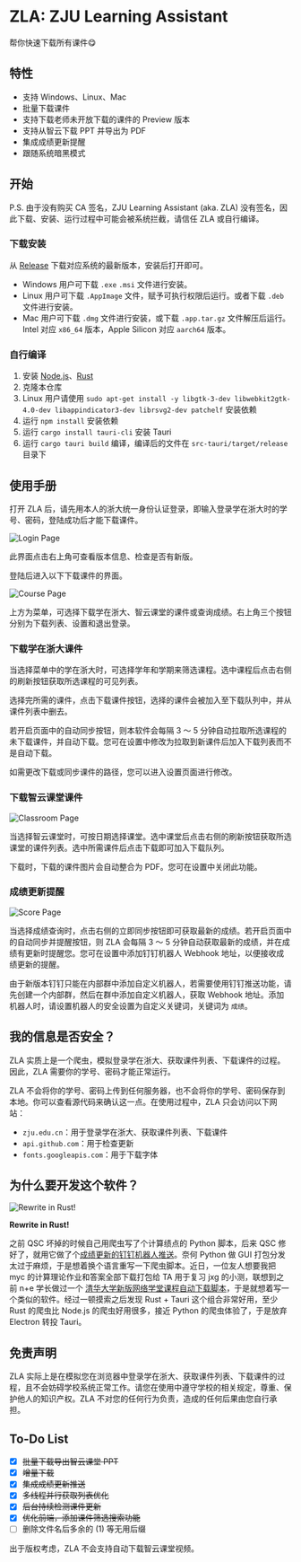 # ZLA: ZJU Learning Assistant

帮你快速下载所有课件😋

## 特性

- 支持 Windows、Linux、Mac
- 批量下载课件
- 支持下载老师未开放下载的课件的 Preview 版本
- 支持从智云下载 PPT 并导出为 PDF
- 集成成绩更新提醒
- 跟随系统暗黑模式

## 开始

P.S. 由于没有购买 CA 签名，ZJU Learning Assistant (aka. ZLA) 没有签名，因此下载、安装、运行过程中可能会被系统拦截，请信任 ZLA 或自行编译。

### 下载安装

从 [Release](https://github.com/PeiPei233/zju-learning-assistant/releases) 下载对应系统的最新版本，安装后打开即可。
- Windows 用户可下载 `.exe` `.msi` 文件进行安装。
- Linux 用户可下载 `.AppImage` 文件，赋予可执行权限后运行。或者下载 `.deb` 文件进行安装。
- Mac 用户可下载 `.dmg` 文件进行安装，或下载 `.app.tar.gz` 文件解压后运行。Intel 对应 `x86_64` 版本，Apple Silicon 对应 `aarch64` 版本。

### 自行编译

1. 安装 [Node.js](https://nodejs.org/en/)、[Rust](https://www.rust-lang.org/tools/install)
2. 克隆本仓库
3. Linux 用户请使用 `sudo apt-get install -y libgtk-3-dev libwebkit2gtk-4.0-dev libappindicator3-dev librsvg2-dev patchelf` 安装依赖
4. 运行 `npm install` 安装依赖
5. 运行 `cargo install tauri-cli` 安装 Tauri
6. 运行 `cargo tauri build` 编译，编译后的文件在 `src-tauri/target/release` 目录下

## 使用手册

打开 ZLA 后，请先用本人的浙大统一身份认证登录，即输入登录学在浙大时的学号、密码，登陆成功后才能下载课件。

![Login Page](assets/login.png)

此界面点击右上角可查看版本信息、检查是否有新版。

登陆后进入以下下载课件的界面。

![Course Page](assets/learning.png)

上方为菜单，可选择下载学在浙大、智云课堂的课件或查询成绩。右上角三个按钮分别为下载列表、设置和退出登录。

### 下载学在浙大课件

当选择菜单中的学在浙大时，可选择学年和学期来筛选课程。选中课程后点击右侧的刷新按钮获取所选课程的可见列表。

选择完所需的课件，点击下载课件按钮，选择的课件会被加入至下载队列中，并从课件列表中删去。

若开启页面中的自动同步按钮，则本软件会每隔 3 ～ 5 分钟自动拉取所选课程的未下载课件，并自动下载。您可在设置中修改为拉取到新课件后加入下载列表而不是自动下载。

如需更改下载或同步课件的路径，您可以进入设置页面进行修改。

### 下载智云课堂课件

![Classroom Page](assets/classroom.png)

当选择智云课堂时，可按日期选择课堂。选中课堂后点击右侧的刷新按钮获取所选课堂的课件列表。选中所需课件后点击下载即可加入下载队列。

下载时，下载的课件图片会自动整合为 PDF。您可在设置中关闭此功能。

### 成绩更新提醒

![Score Page](assets/score.png)

当选择成绩查询时，点击右侧的立即同步按钮即可获取最新的成绩。若开启页面中的自动同步并提醒按钮，则 ZLA 会每隔 3 ～ 5 分钟自动获取最新的成绩，并在成绩有更新时提醒您。您可在设置中添加钉钉机器人 Webhook 地址，以便接收成绩更新的提醒。

由于新版本钉钉只能在内部群中添加自定义机器人，若需要使用钉钉推送功能，请先创建一个内部群，然后在群中添加自定义机器人，获取 Webhook 地址。添加机器人时，请设置机器人的安全设置为自定义关键词，关键词为 `成绩`。

## 我的信息是否安全？

ZLA 实质上是一个爬虫，模拟登录学在浙大、获取课件列表、下载课件的过程。因此，ZLA 需要你的学号、密码才能正常运行。

ZLA 不会将你的学号、密码上传到任何服务器，也不会将你的学号、密码保存到本地。你可以查看源代码来确认这一点。在使用过程中，ZLA 只会访问以下网站：

- `zju.edu.cn`：用于登录学在浙大、获取课件列表、下载课件
- `api.github.com`：用于检查更新
- `fonts.googleapis.com`：用于下载字体

## 为什么要开发这个软件？

![Rewrite in Rust!](assets/rust.png)

**Rewrite in Rust!**

之前 QSC 坏掉的时候自己用爬虫写了个计算绩点的 Python 脚本，后来 QSC 修好了，就用它做了个[成绩更新的钉钉机器人推送](https://github.com/PeiPei233/zju-score-push-template)。奈何 Python 做 GUI 打包分发太过于麻烦，于是想着换个语言重写一下爬虫脚本。近日，一位友人想要我把 myc 的计算理论作业和答案全部下载打包给 TA 用于复习 jxg 的小测，联想到之前 n+e 学长做过一个 [清华大学新版网络学堂课程自动下载脚本](https://github.com/Trinkle23897/learn2018-autodown)，于是就想着写一个类似的软件。经过一顿摸索之后发现 Rust + Tauri 这个组合非常好用，至少 Rust 的爬虫比 Node.js 的爬虫好用很多，接近 Python 的爬虫体验了，于是放弃 Electron 转投 Tauri。

## 免责声明

ZLA 实际上是在模拟您在浏览器中登录学在浙大、获取课件列表、下载课件的过程，且不会妨碍学校系统正常工作。请您在使用中遵守学校的相关规定，尊重、保护他人的知识产权。ZLA 不对您的任何行为负责，造成的任何后果由您自行承担。

## To-Do List

- [x] ~~批量下载导出智云课堂 PPT~~
- [x] ~~增量下载~~
- [x] ~~集成成绩更新推送~~
- [x] ~~多线程并行获取列表优化~~
- [x] ~~后台持续检测课件更新~~
- [x] ~~优化前端，添加课件筛选搜索功能~~
- [ ] 删除文件名后多余的 (1) 等无用后缀

出于版权考虑，ZLA 不会支持自动下载智云课堂视频。